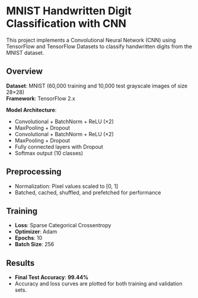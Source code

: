 # MNIST Handwritten Digit Classification with CNN

This project implements a Convolutional Neural Network (CNN) using TensorFlow and TensorFlow Datasets to classify handwritten digits from the MNIST dataset.

## Overview

**Dataset**: MNIST (60,000 training and 10,000 test grayscale images of size 28×28)  
**Framework**: TensorFlow 2.x  

**Model Architecture**:
- Convolutional + BatchNorm + ReLU (×2)  
- MaxPooling + Dropout  
- Convolutional + BatchNorm + ReLU (×2)  
- MaxPooling + Dropout  
- Fully connected layers with Dropout  
- Softmax output (10 classes)

## Preprocessing

- Normalization: Pixel values scaled to [0, 1]  
- Batched, cached, shuffled, and prefetched for performance

## Training

- **Loss**: Sparse Categorical Crossentropy  
- **Optimizer**: Adam  
- **Epochs**: 10  
- **Batch Size**: 256  

## Results

- **Final Test Accuracy**: **99.44%**  
- Accuracy and loss curves are plotted for both training and validation sets.
